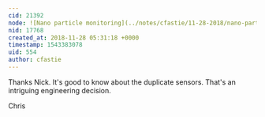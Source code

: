 ```yaml
---
cid: 21392
node: ![Nano particle monitoring](../notes/cfastie/11-28-2018/nano-particle-monitoring)
nid: 17768
created_at: 2018-11-28 05:31:18 +0000
timestamp: 1543383078
uid: 554
author: cfastie
---
```


Thanks Nick. It's good to know about the duplicate sensors. That's an intriguing engineering decision.

Chris
